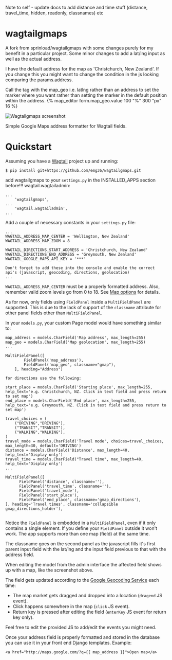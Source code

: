 Note to self - update docs to add distance and time stuff (distance, travel_time, hidden, readonly, classnames) etc

wagtailgmaps
==================

A fork from sprinload/wagtailgmaps with some changes purely for my benefit in a particular project. Some minor changes to add a lat/lng input as well as the actual address. 

I have the default address for the map as 'Christchurch, New Zealand'. If you change this you might want to change the condition in the js looking comparing the params.address.

Call the tag with the map_geo i.e. latlng rather than an address to set the marker where you want rather than setting the marker in the default position within the address. {% map_editor form.map_geo.value 100 "%" 300 "px" 16 %}

![Wagtailgmaps screenshot](http://imgur.com/a/ejUNL)



Simple Google Maps address formatter for Wagtail fields.

# Quickstart

Assuming you have a [Wagtail](https://wagtail.io/) project up and running:

``` $ pip install git+https://github.com/emg36/wagtailgmaps.git ```

add wagtailgmaps to your `settings.py` in the INSTALLED_APPS section before!!! wagtail.wagtailadmin:

```
...
    'wagtailgmaps',
...
    'wagtail.wagtailadmin',
...
```

Add a couple of necessary constants in your `settings.py` file:

```
...
WAGTAIL_ADDRESS_MAP_CENTER = 'Wellington, New Zealand'
WAGTAIL_ADDRESS_MAP_ZOOM = 8

WAGTAIL_DIRECTIONS_START_ADDRESS = 'Christchurch, New Zealand'
WAGTAIL_DIRECTIONS_END_ADDRESS = 'Greymouth, New Zealand'
WAGTAIL_GOOGLE_MAPS_API_KEY = '***'

Don't forget to add these into the console and enable the correct api's (javascript, geocoding, directions, geolocation)
...
```
`WAGTAIL_ADDRESS_MAP_CENTER` must be a properly formatted address. Also, remember valid zoom levels go from 0 to 18. See [Map options](https://developers.google.com/maps/documentation/javascript/tutorial#MapOptions) for details.

As for now, only fields using `FieldPanel` inside a `MultiFieldPanel` are supported. This is due to the lack of support of the `classname` attribute for other panel fields other than `MultiFieldPanel`.

In your `models.py`, your custom Page model would have something similar to:

```
map_address = models.CharField('Map address', max_length=255)
map_geo = models.CharField('Map geolocation', max_length=255)
...    
    
MultiFieldPanel([
        FieldPanel('map_address'),
        FieldPanel('map_geo', classname="gmap"),
    ], heading="Address")
    
for directions use the following:

start_place = models.CharField('Starting place', max_length=255, help_text='e.g. Christchurch, NZ. Click in text field and press return to set map')
end_place = models.CharField('End place', max_length=255, help_text='e.g. Greymouth, NZ. Click in text field and press return to set map')

travel_choices = (
    ("DRIVING","DRIVING"),
    ("TRANSIT","TRANSIT"),
    ("WALKING","WALKING"),
)
travel_mode = models.CharField('Travel mode', choices=travel_choices, max_length=30, default='DRIVING')
distance = models.CharField('Distance', max_length=40, help_text='Display only')
travel_time = models.CharField("Travel time", max_length=40, help_text='Display only')
...

MultiFieldPanel([
      FieldPanel('distance', classname=''),
      FieldPanel('travel_time', classname=''),
      FieldPanel('travel_mode'),
      FieldPanel('start_place'),
      FieldPanel('end_place', classname='gmap_directions'),
], heading='Travel times', classname='collapsible gmap_directions_holder'),
        
```

Notice the `FieldPanel` is embedded in a `MultiFieldPanel`, even if it only contains a single element. If you define your `FieldPanel` outside it won't work. The app supports more than one map (field) at the same time.

The classname goes on the second panel as the javascript fills it's first parent input field with the lat/lng and the input field previous to that with the address field.

When editing the model from the admin interface the affected field shows up with a map, like the screenshot above.

The field gets updated according to the [Google Geocoding Service](https://developers.google.com/maps/documentation/geocoding/) each time:

* The map market gets dragged and dropped into a location (`dragend` JS event).
* Click happens somewhere in the map (`click` JS event).
* Return key is pressed after editing the field (`enterKey` JS event for return key only).

Feel free to edit the provided JS to add/edit the events you might need.

Once your address field is properly formatted and stored in the database you can use it in your front end Django templates. Example:

```
<a href="http://maps.google.com/?q={{ map_address }}">Open map</a>
```
